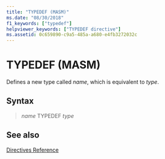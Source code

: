 ```yaml
---
title: "TYPEDEF (MASM)"
ms.date: "08/30/2018"
f1_keywords: ["typedef"]
helpviewer_keywords: ["TYPEDEF directive"]
ms.assetid: 0c659890-c9a5-485a-a680-e4fb3272032c
---
```

# TYPEDEF (MASM)

Defines a new type called *name*, which is equivalent to *type*.

## Syntax

> *name* TYPEDEF *type*

## See also

[Directives Reference](../../assembler/masm/directives-reference.md)<br/>